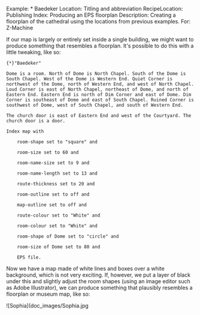 Example: * Baedeker
Location: Titling and abbreviation
RecipeLocation: Publishing
Index: Producing an EPS floorplan
Description: Creating a floorplan of the cathedral using the locations from previous examples.
For: Z-Machine

  
If our map is largely or entirely set inside a single building, we might want to produce something that resembles a floorplan. It's possible to do this with a little tweaking, like so:

  

``` inform7
{*}"Baedeker"

Dome is a room. North of Dome is North Chapel. South of the Dome is South Chapel. West of the Dome is Western End. Quiet Corner is northwest of the Dome, north of Western End, and west of North Chapel. Loud Corner is east of North Chapel, northeast of Dome, and north of Eastern End. Eastern End is north of Dim Corner and east of Dome. Dim Corner is southeast of Dome and east of South Chapel. Ruined Corner is southwest of Dome, west of South Chapel, and south of Western End.

The church door is east of Eastern End and west of the Courtyard. The church door is a door.

Index map with

	room-shape set to "square" and

	room-size set to 60 and

	room-name-size set to 9 and

	room-name-length set to 13 and

	route-thickness set to 20 and

	room-outline set to off and

	map-outline set to off and

	route-colour set to "White" and

	room-colour set to "White" and

	room-shape of Dome set to "circle" and

	room-size of Dome set to 80 and

	EPS file.
```

  
Now we have a map made of white lines and boxes over a white background, which is not very exciting. If, however, we put a layer of black under this and slightly adjust the room shapes (using an image editor such as Adobe Illustrator), we can produce something that plausibly resembles a floorplan or museum map, like so:

  ![Sophia](doc_images/Sophia.jpg
